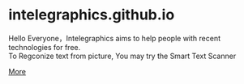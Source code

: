 # intelegraphics.github.io
Hello Everyone，Intelegraphics aims to help people with recent technologies for free.<br>
To Regconize text from picture, You may try the Smart Text Scanner

[More](https://intelegraphics.github.io/more.md)
